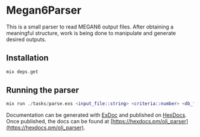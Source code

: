 # Megan6Parser

This is a small parser to read MEGAN6 output files.
After obtaining a meaningful structure, work is being done to manipulate and generate desired outputs.

## Installation

```elixir
mix deps.get
```

## Running the parser

```elixir
mix run ./tasks/parse.exs <input_file::string> <criteria::number> <db_file::string> <output_file::string>
```

Documentation can be generated with [ExDoc](https://github.com/elixir-lang/ex_doc)
and published on [HexDocs](https://hexdocs.pm). Once published, the docs can
be found at [https://hexdocs.pm/oli_parser](https://hexdocs.pm/oli_parser).
